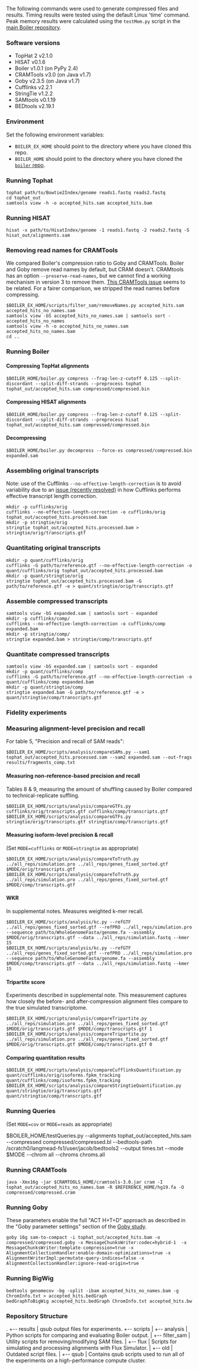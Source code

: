 The following commands were used to generate compressed files and results. 
Timing results were tested using the default Linux 'time' command. Peak memory results were calculated using the `testMem.py` script in the [main Boiler repository].

### Software versions

* TopHat 2 v2.1.0
* HISAT v0.1.6
* Boiler v1.0.1 (on PyPy 2.4)
* CRAMTools v3.0 (on Java v1.7)
* Goby v2.3.5 (on Java v1.7)
* Cufflinks v2.2.1
* StringTie v1.2.2
* SAMtools v0.1.19
* BEDtools v2.19.1

### Environment

Set the following environment variables:
* `BOILER_EX_HOME` should point to the directory where you have cloned this repo.
* `BOILER_HOME` should point to the directory where you have cloned the [`boiler` repo](https://github.com/jpritt/boiler).

### Running Tophat

```
tophat path/to/Bowtie2Index/genome reads1.fastq reads2.fastq
cd tophat_out
samtools view -h -o accepted_hits.sam accepted_hits.bam
```

### Running HISAT

```
hisat -x path/to/HisatIndex/genome -1 reads1.fastq -2 reads2.fastq -S hisat_out/alignments.sam
```

### Removing read names for CRAMTools

We compared Boiler's compression ratio to Goby and CRAMTools. Boiler and Goby remove read names by default, but CRAM doesn't. CRAMtools has an option `--preserve-read-names`, but we cannot find a working mechanism in version 3 to remove them.  [This CRAMTools issue](https://github.com/enasequence/cramtools/issues/48) seems to be related. For a fairer comparison, we stripped the read names before compressing.

```
$BOILER_EX_HOME/scripts/filter_sam/removeNames.py accepted_hits.sam accepted_hits_no_names.sam
samtools view -bS accepted_hits_no_names.sam | samtools sort - accepted_hits_no_names
samtools view -h -o accepted_hits_no_names.sam accepted_hits_no_names.bam
cd ..
```

### Running Boiler

#### Compressing TopHat alignments

```
$BOILER_HOME/boiler.py compress --frag-len-z-cutoff 0.125 --split-discordant --split-diff-strands --preprocess tophat tophat_out/accepted_hits.sam compressed/compressed.bin
```

#### Compressing HISAT alignments

```
$BOILER_HOME/boiler.py compress --frag-len-z-cutoff 0.125 --split-discordant --split-diff-strands --preprocess hisat tophat_out/accepted_hits.sam compressed/compressed.bin
```

#### Decompressing

```
$BOILER_HOME/boiler.py decompress --force-xs compressed/compressed.bin expanded.sam
```

### Assembling original transcripts

Note: use of the Cufflinks `--no-effective-length-correction` is to avoid variability due to an [issue (recently resolved)](https://github.com/cole-trapnell-lab/cufflinks/pull/32) in how Cufflinks performs effective transcript length correction.

```
mkdir -p cufflinks/orig
cufflinks --no-effective-length-correction -o cufflinks/orig tophat_out/accepted_hits.processed.bam
mkdir -p stringtie/orig
stringtie tophat_out/accepted_hits.processed.bam > stringtie/orig/transcripts.gtf
```

### Quantitating original transcripts

```
mkdir -p quant/cufflinks/orig
cufflinks -G path/to/reference.gtf --no-effective-length-correction -o quant/cufflinks/orig tophat_out/accepted_hits.processed.bam
mkdir -p quant/stringtie/orig
stringtie tophat_out/accepted_hits.processed.bam -G path/to/reference.gtf -e > quant/stringtie/orig/transcripts.gtf
```

### Assemble compressed transcripts

```
samtools view -bS expanded.sam | samtools sort - expanded
mkdir -p cufflinks/comp/
cufflinks --no-effective-length-correction -o cufflinks/comp expanded.bam
mkdir -p stringtie/comp/
stringtie expanded.bam > stringtie/comp/transcripts.gtf
```

### Quantitate compressed transcripts

```
samtools view -bS expanded.sam | samtools sort - expanded
mkdir -p quant/cufflinks/comp
cufflinks -G path/to/reference.gtf --no-effective-length-correction -o quant/cufflinks/comp expanded.bam
mkdir -p quant/stringtie/comp
stringtie expanded.bam -G path/to/reference.gtf -e > quant/stringtie/comp/transcripts.gtf
```

### Fidelity experiments

### Measuring alignment-level precision and recall

For table 5, "Precision and recall of SAM reads":

```
$BOILER_EX_HOME/scripts/analysis/compareSAMs.py --sam1 tophat_out/accepted_hits.processed.sam --sam2 expanded.sam --out-frags results/fragments_comp.txt
```

#### Measuring non-reference-based precision and recall

Tables 8 & 9, measuring the amount of shuffling caused by Boiler compared to technical-replicate suffling.

```
$BOILER_EX_HOME/scripts/analysis/compareGTFs.py cufflinks/orig/transcripts.gtf cufflinks/comp/transcripts.gtf
$BOILER_EX_HOME/scripts/analysis/compareGTFs.py stringtie/orig/transcripts.gtf stringtie/comp/transcripts.gtf
```

#### Measuring isoform-level precision & recall

(Set `MODE=cufflinks` or `MODE=stringtie` as appropriate)

```
$BOILER_EX_HOME/scripts/analysis/compareToTruth.py ../all_reps/simulation.pro ../all_reps/genes_fixed_sorted.gtf $MODE/orig/transcripts.gtf
$BOILER_EX_HOME/scripts/analysis/compareToTruth.py ../all_reps/simulation.pro ../all_reps/genes_fixed_sorted.gtf $MODE/comp/transcripts.gtf
```

#### WKR

In supplemental notes.  Measures weighted k-mer recall.

```
$BOILER_EX_HOME/scripts/analysis/kc.py --refGTF ../all_reps/genes_fixed_sorted.gtf --refPRO ../all_reps/simulation.pro --sequence path/to/WholeGenomeFasta/genome.fa --assembly $MODE/orig/transcripts.gtf --data ../all_reps/simulation.fastq --kmer 15 
$BOILER_EX_HOME/scripts/analysis/kc.py --refGTF ../all_reps/genes_fixed_sorted.gtf --refPRO ../all_reps/simulation.pro --sequence path/to/WholeGenomeFasta/genome.fa --assembly $MODE/comp/transcripts.gtf --data ../all_reps/simulation.fastq --kmer 15 
```

#### Tripartite score

Experiments described in supplemental note.  This measurement captures how closely the before- and after-compression alignment files compare to the true simulated transcriptome.

```
$BOILER_EX_HOME/scripts/analysis/compareTripartite.py ../all_reps/simulation.pro ../all_reps/genes_fixed_sorted.gtf $MODE/orig/transcripts.gtf $MODE/comp/transcripts.gtf 1
$BOILER_EX_HOME/scripts/analysis/compareTripartite.py ../all_reps/simulation.pro ../all_reps/genes_fixed_sorted.gtf $MODE/orig/transcripts.gtf $MODE/comp/transcripts.gtf 0
```

#### Comparing quantitation results

```
$BOILER_EX_HOME/scripts/analysis/compareCufflinksQuantification.py quant/cufflinks/orig/isoforms.fpkm_tracking quant/cufflinks/comp/isoforms.fpkm_tracking
$BOILER_EX_HOME/scripts/analysis/compareStringtieQuantification.py quant/stringtie/orig/transcripts.gtf quant/stringtie/comp/transcripts.gtf
```

### Running Queries

(Set `MODE=cov` or `MODE=reads` as appropriate)

$BOILER_HOME/testQueries.py --alignments tophat_out/accepted_hits.sam --compressed compressed/compressed.bl --bedtools-path /scratch0/langmead-fs1/user/jacob/bedtools2 --output times.txt --mode $MODE --chrom all --chroms chroms.all

### Running CRAMTools

```
java -Xmx16g -jar $CRAMTOOLS_HOME/cramtools-3.0.jar cram -I tophat_out/accepted_hits_no_names.bam -R $REFERENCE_HOME/hg19.fa -O compressed/compressed.cram
```

### Running Goby

These parameters enable the full "ACT H+T+D" approach as described in the "Goby parameter settings" section of the [Goby study](http://journals.plos.org/plosone/article?id=10.1371/journal.pone.0079871).

```
goby 16g sam-to-compact -i tophat_out/accepted_hits.bam -o compressed/compressed.goby -x MessageChunksWriter:codec=hybrid-1  -x MessageChunksWriter:template-compression=true -x AlignmentCollectionHandler:enable-domain-optimizations=true -x AlignmentWriterImpl:permutate-query-indices=false -x AlignmentCollectionHandler:ignore-read-origin=true
```

### Running BigWig

```
bedtools genomecov -bg -split -ibam accepted_hits_no_names.bam -g ChromInfo.txt > accepted_hits.bedGraph
bedGraphToBigWig accepted_hits.bedGraph ChromInfo.txt accepted_hits.bw
```

### Repository Structure

.
+-- results
|   qsub output files for experiments.
+-- scripts
|   +-- analysis
|       Python scripts for comparing and evaluating Boiler output.
|   +-- filter_sam
|       Utility scripts for removing/modifying SAM files.
|   +-- flux
|       Scripts for simulating and processing alignments with Flux Simulator.
|   +-- old
|       Outdated script files.
|   +-- qsub
|       Contains qsub scripts used to run all of the experiments on a high-performance compute cluster.

[main Boiler repository]: https://github.com/jpritt/boiler
